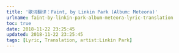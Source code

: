 ```yaml
---
title: '歌词翻译：Faint, by Linkin Park (Album: Meteora)'
urlname: faint-by-linkin-park-album-meteora-lyric-translation
toc: true
date: 2018-11-22 23:25:45
updated: 2018-11-22 23:25:45
tags: [Lyric, Translation, artist:Linkin Park]
---
```

